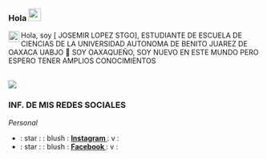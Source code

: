 ###  Hola <img src="https://media.giphy.com/media/hvRJCLFzcasrR4ia7z/giphy.gif" width="25px">

<a href="https://www.instagram.com/josemir_lopez/?hl=es">
  <img align="left" alt="JOSEMIRLOPEZSTGO Instagram" width="22px" src="https://cdn.jsdelivr.net/npm/simple-icons@v3/icons/instagram.svg" />
</a>

Hola, soy [ JOSEMIR LOPEZ STGO], ESTUDIANTE DE ESCUELA DE CIENCIAS DE LA UNIVERSIDAD AUTONOMA DE BENITO JUAREZ DE OAXACA UABJO 🚀 SOY OAXAQUEÑO, SOY NUEVO EN ESTE MUNDO PERO ESPERO TENER AMPLIOS CONOCIMIENTOS
<br />
<br />

<img src="https://raw.githubusercontent.com/JOSEMIRLOPEZSTGO/JOSEMIRLOPEZSTGO/master/img/javascript.gif" />

###  INF. DE MIS REDES SOCIALES

_Personal_


-  : star : : blush :  **[ Instagram ](https://www.instagram.com/josemir_lopez/?hl=es)**  : v :
-  : star : : blush :  **[ Facebook ](https://www.facebook.com/josemir.lopez.20)**  : v :
